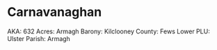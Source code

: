# Carnavanaghan

AKA: 632
Acres: Armagh
Barony: Kilclooney
County: Fews Lower
PLU: Ulster
Parish: Armagh